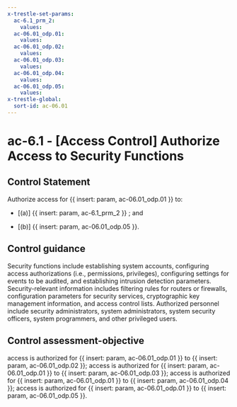 ```yaml
---
x-trestle-set-params:
  ac-6.1_prm_2:
    values:
  ac-06.01_odp.01:
    values:
  ac-06.01_odp.02:
    values:
  ac-06.01_odp.03:
    values:
  ac-06.01_odp.04:
    values:
  ac-06.01_odp.05:
    values:
x-trestle-global:
  sort-id: ac-06.01
---
```


# ac-6.1 - \[Access Control\] Authorize Access to Security Functions

## Control Statement

Authorize access for {{ insert: param, ac-06.01_odp.01 }} to:

- \[(a)\] {{ insert: param, ac-6.1_prm_2 }} ; and

- \[(b)\] {{ insert: param, ac-06.01_odp.05 }}.

## Control guidance

Security functions include establishing system accounts, configuring access authorizations (i.e., permissions, privileges), configuring settings for events to be audited, and establishing intrusion detection parameters. Security-relevant information includes filtering rules for routers or firewalls, configuration parameters for security services, cryptographic key management information, and access control lists. Authorized personnel include security administrators, system administrators, system security officers, system programmers, and other privileged users.

## Control assessment-objective

access is authorized for {{ insert: param, ac-06.01_odp.01 }} to {{ insert: param, ac-06.01_odp.02 }};
access is authorized for {{ insert: param, ac-06.01_odp.01 }} to {{ insert: param, ac-06.01_odp.03 }};
access is authorized for {{ insert: param, ac-06.01_odp.01 }} to {{ insert: param, ac-06.01_odp.04 }};
access is authorized for {{ insert: param, ac-06.01_odp.01 }} to {{ insert: param, ac-06.01_odp.05 }}.
